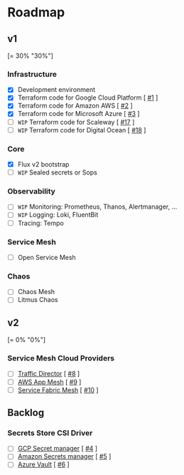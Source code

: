 # Roadmap

## v1

[= 30% "30%"]

### Infrastructure

- [x] Development environment</span>
- [x] Terraform code for Google Cloud Platform</span> [ [#1](https://github.com/nlamirault/portefaix/issues/1) ]
- [x] Terraform code for Amazon AWS</span> [ [#2](https://github.com/nlamirault/portefaix/issues/2) ]
- [x] Terraform code for Microsoft Azure</span> [ [#3](https://github.com/nlamirault/portefaix/issues/3) ]
- [ ] `WIP` Terraform code for Scaleway</span> [ [#17](https://github.com/nlamirault/portefaix/issues/17) ]
- [ ] `WIP` Terraform code for Digital Ocean</span> [ [#18](https://github.com/nlamirault/portefaix/issues/18) ]

### Core

- [x] Flux v2 bootstrap</span>
- [ ] `WIP` Sealed secrets or Sops

### Observability

- [ ] `WIP` Monitoring: Prometheus, Thanos, Alertmanager, ...
- [ ] `WIP` Logging: Loki, FluentBit
- [ ] Tracing: Tempo

### Service Mesh

- [ ] Open Service Mesh

### Chaos

- [ ] Chaos Mesh
- [ ] Litmus Chaos

## v2

[= 0% "0%"]

### Service Mesh Cloud Providers

- [ ] [Traffic Director](https://cloud.google.com/traffic-director/) [ [#8](https://github.com/nlamirault/portefaix/issues/8) ]
- [ ] [AWS App Mesh](https://aws.amazon.com/fr/app-mesh/) [ [#9](https://github.com/nlamirault/portefaix/issues/9) ]
- [ ] [Service Fabric Mesh](https://docs.microsoft.com/en-us/azure/service-fabric-mesh/) [ [#10](https://github.com/nlamirault/portefaix/issues/10) ]

## Backlog

### Secrets Store CSI Driver

- [ ] [GCP Secret manager](https://github.com/GoogleCloudPlatform/secrets-store-csi-driver-provider-gcp) [ [#4](https://github.com/nlamirault/portefaix/issues/4) ]
- [ ] [Amazon Secrets manager](https://github.com/aws/containers-roadmap/issues/895) [ [#5](https://github.com/nlamirault/portefaix/issues/5) ]
- [ ] [Azure Vault](https://github.com/Azure/secrets-store-csi-driver-provider-azure) [ [#6](https://github.com/nlamirault/portefaix/issues/6) ]

<!--

DEBUG

- <span class="check-bullet">:material-check:</span> Foo bar
- <span class="close-bullet">:material-close:</span> Foo ba

- :material-account-circle: – `.icons/material/account-circle.svg`
- :fontawesome-regular-laugh-wink: – `.icons/fontawesome/regular/laugh-wink.svg`
- :octicons-octoface-16: – `.icons/octicons/octoface-16.svg`
- :material-check: foo
- :material-close: check

-->
